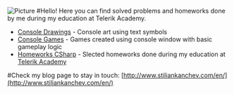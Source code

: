 ![Picture](https://raw.github.com/stiliankanchev/MediaFiles/master/Git/background.png)
#Hello!
Here you can find solved problems and homeworks done by me during my education at Telerik Academy.

* [Console Drawings](https://github.com/stiliankanchev/C--Basics/tree/master/Console%20Drawings) - Console art using text symbols
* [Console Games](https://github.com/stiliankanchev/C--Basics/tree/master/Console%20Games) - Games created using console window with basic gameplay logic
* [Homeworks CSharp](https://github.com/stiliankanchev/C--Basics/tree/master/Homeworks%20CSharp) - Slected homeworks done during my education at [Telerik Academy](http://telerikacademy.com/)

#Check my blog page to stay in touch: [http://www.stiliankanchev.com/en/](http://www.stiliankanchev.com/en/)
